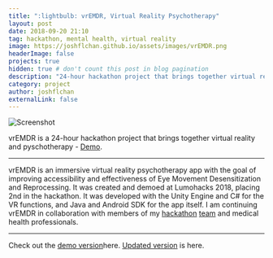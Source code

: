 ```yaml
---
title: ":lightbulb: vrEMDR, Virtual Reality Psychotherapy"
layout: post
date: 2018-09-20 21:10
tag: hackathon, mental health, virtual reality
image: https://joshflchan.github.io/assets/images/vrEMDR.png
headerImage: false
projects: true
hidden: true # don't count this post in blog pagination
description: "24-hour hackathon project that brings together virtual reality and pyschotherapy."
category: project
author: joshflchan
externalLink: false
---
```


![Screenshot](https://joshflchan.github.io/assets/images/vrEMDR.png)

vrEMDR is a 24-hour hackathon project that brings together virtual reality and pyschotherapy - [Demo](https://eemdr.tech/).

---

vrEMDR is an immersive virtual reality psychotherapy app with the goal of improving accessibility and effectiveness 
of Eye Movement Desensitization and Reprocessing. It was created and demoed at Lumohacks 2018, placing 2nd in the 
hackathon. It was developed with the Unity Engine and C# for the VR functions, and Java and Android SDK for the app 
itself. I am continuing vrEMDR in collaboration with members of my [hackathon](https://adinkwok.com/) [team](http://georgexu99.github.io) 
and medical health professionals. 

---

Check out the [demo version](https://eemdr.tech/)here.
[Updated version](https://vremdr.io/) is here. 

